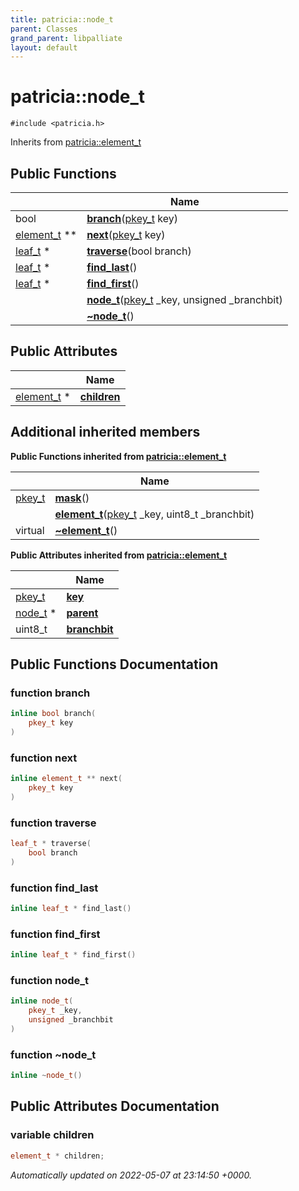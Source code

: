 ```yaml
---
title: patricia::node_t
parent: Classes
grand_parent: libpalliate
layout: default
---
```


# patricia::node_t






`#include <patricia.h>`

Inherits from [patricia::element_t](/libpalliate/generated/Classes/structpatricia_1_1element__t)

## Public Functions

|                | Name           |
| -------------- | -------------- |
| bool | **[branch](/libpalliate/generated/Classes/structpatricia_1_1node__t#function-branch)**([pkey_t](/libpalliate/generated/Files/patricia_8h#using-pkey-t) key) |
| [element_t](/libpalliate/generated/Classes/structpatricia_1_1element__t) ** | **[next](/libpalliate/generated/Classes/structpatricia_1_1node__t#function-next)**([pkey_t](/libpalliate/generated/Files/patricia_8h#using-pkey-t) key) |
| [leaf_t](/libpalliate/generated/Classes/structpatricia_1_1leaf__t) * | **[traverse](/libpalliate/generated/Classes/structpatricia_1_1node__t#function-traverse)**(bool branch) |
| [leaf_t](/libpalliate/generated/Classes/structpatricia_1_1leaf__t) * | **[find_last](/libpalliate/generated/Classes/structpatricia_1_1node__t#function-find-last)**() |
| [leaf_t](/libpalliate/generated/Classes/structpatricia_1_1leaf__t) * | **[find_first](/libpalliate/generated/Classes/structpatricia_1_1node__t#function-find-first)**() |
| | **[node_t](/libpalliate/generated/Classes/structpatricia_1_1node__t#function-node-t)**([pkey_t](/libpalliate/generated/Files/patricia_8h#using-pkey-t) _key, unsigned _branchbit) |
| | **[~node_t](/libpalliate/generated/Classes/structpatricia_1_1node__t#function-~node-t)**() |

## Public Attributes

|                | Name           |
| -------------- | -------------- |
| [element_t](/libpalliate/generated/Classes/structpatricia_1_1element__t) * | **[children](/libpalliate/generated/Classes/structpatricia_1_1node__t#variable-children)**  |

## Additional inherited members

**Public Functions inherited from [patricia::element_t](/libpalliate/generated/Classes/structpatricia_1_1element__t)**

|                | Name           |
| -------------- | -------------- |
| [pkey_t](/libpalliate/generated/Files/patricia_8h#using-pkey-t) | **[mask](/libpalliate/generated/Classes/structpatricia_1_1element__t#function-mask)**() |
| | **[element_t](/libpalliate/generated/Classes/structpatricia_1_1element__t#function-element-t)**([pkey_t](/libpalliate/generated/Files/patricia_8h#using-pkey-t) _key, uint8_t _branchbit) |
| virtual | **[~element_t](/libpalliate/generated/Classes/structpatricia_1_1element__t#function-~element-t)**() |

**Public Attributes inherited from [patricia::element_t](/libpalliate/generated/Classes/structpatricia_1_1element__t)**

|                | Name           |
| -------------- | -------------- |
| [pkey_t](/libpalliate/generated/Files/patricia_8h#using-pkey-t) | **[key](/libpalliate/generated/Classes/structpatricia_1_1element__t#variable-key)**  |
| [node_t](/libpalliate/generated/Classes/structpatricia_1_1node__t) * | **[parent](/libpalliate/generated/Classes/structpatricia_1_1element__t#variable-parent)**  |
| uint8_t | **[branchbit](/libpalliate/generated/Classes/structpatricia_1_1element__t#variable-branchbit)**  |


## Public Functions Documentation

### function branch

```cpp
inline bool branch(
    pkey_t key
)
```


### function next

```cpp
inline element_t ** next(
    pkey_t key
)
```


### function traverse

```cpp
leaf_t * traverse(
    bool branch
)
```


### function find_last

```cpp
inline leaf_t * find_last()
```


### function find_first

```cpp
inline leaf_t * find_first()
```


### function node_t

```cpp
inline node_t(
    pkey_t _key,
    unsigned _branchbit
)
```


### function ~node_t

```cpp
inline ~node_t()
```


## Public Attributes Documentation

### variable children

```cpp
element_t * children;
```



_Automatically updated on 2022-05-07 at 23:14:50 +0000._